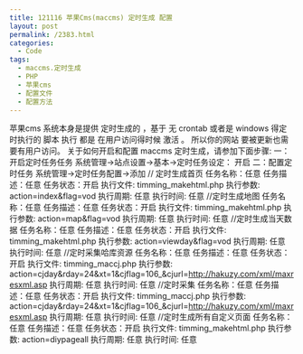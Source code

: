 ```yaml
---
title: 121116 苹果Cms(maccms) 定时生成 配置
layout: post
permalink: /2383.html
categories:
  - Code
tags:
  - maccms.定时生成
  - PHP
  - 苹果cms
  - 配置文件
  - 配置方法
---
```

苹果cms 系统本身是提供 定时生成的 ，基于 无 crontab 或者是 windows 得定时执行的 脚本 执行 都是 在用户访问得时候 激活 。 所以你的网站 要被更新也需要有用户访问。 关于如何开启和配置 maccms 定时生成，请参加下面步骤: 一：开启定时任务任务 系统管理->站点设置->基本->定时任务设定： 开启 二：配置定时任务 系统管理->定时任务配置->添加 // 定时生成首页 任务名称：任意 任务描述：任意 任务状态：开启 执行文件: timming\_makehtml.php 执行参数: action=index&#038;flag=vod 执行周期: 任意 执行时间: 任意 //定时生成地图 任务名称：任意 任务描述：任意 任务状态：开启 执行文件: timming\_makehtml.php 执行参数: action=map&#038;flag=vod 执行周期: 任意 执行时间: 任意 //定时生成当天数据 任务名称：任意 任务描述：任意 任务状态：开启 执行文件: timming\_makehtml.php 执行参数: action=viewday&#038;flag=vod 执行周期: 任意 执行时间: 任意 //定时采集哈库资源 任务名称：任意 任务描述：任意 任务状态：开启 执行文件: timming\_maccj.php 执行参数: action=cjday&#038;rday=24&#038;xt=1&#038;cjflag=106\_&#038;cjurl=http://hakuzy.com/xml/maxresxml.asp 执行周期: 任意 执行时间: 任意 //定时采集 任务名称：任意 任务描述：任意 任务状态：开启 执行文件: timming\_maccj.php 执行参数: action=cjday&#038;rday=24&#038;xt=1&#038;cjflag=106\_&#038;cjurl=http://hakuzy.com/xml/maxresxml.asp 执行周期: 任意 执行时间: 任意 //定时生成所有自定义页面 任务名称：任意 任务描述：任意 任务状态：开启 执行文件: timming\_makehtml.php 执行参数: action=diypageall 执行周期: 任意 执行时间: 任意